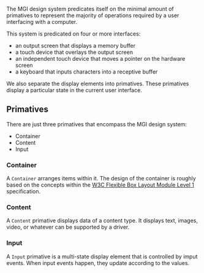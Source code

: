 The MGI design system predicates itself on the minimal amount of primatives to represent the majority of operations required by a user interfacing with a computer.

This system is predicated on four or more interfaces:
- an output screen that displays a memory buffer
- a touch device that overlays the output screen 
- an independent touch device that moves a pointer on the hardware screen
- a keyboard that inputs characters into a receptive buffer

We also separate the display elements into primatives. These primatives display a particular state in the current user interface.

## 

## Primatives

There are just three primatives that encompass the MGI design system:

- Container
- Content
- Input

### Container

A `Container` arranges items within it. The design of the container is roughly based on the concepts within the [W3C Flexible Box Layout Module Level 1](https://www.w3.org/TR/css-flexbox-1/) specification.

### Content

A `Content` primative displays data of a content type. It displays text, images, video, or whatever can be supported by a driver.

### Input

A `Input` primative is a multi-state display element that is controlled by imput events. When input events happen, they update according to the values.